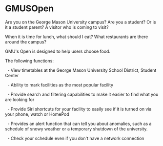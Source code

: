 # GMUSOpen

Are you on the George Mason University campus? Are you a student? 
Or is it a student parent? A visitor who is coming to visit?

When it is time for lunch, what should I eat? What restaurants are there around the campus?

GMU's Open is designed to help users choose food.

The following functions:

  - View timetables at the George Mason University School District, Student Center
  
  - Ability to mark facilities as the most popular facility
  
  - Provide search and filtering capabilities to make it easier to find what you are looking for
  
  - Provide Siri shortcuts for your facility to easily see if it is turned on via your phone, watch or HomePod
  
  - Provides an alert function that can tell you about anomalies, such as a schedule of snowy weather or a temporary shutdown 
 of the university.
 
  - Check your schedule even if you don't have a network connection
